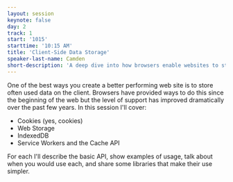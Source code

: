 ```yaml
---
layout: session
keynote: false
day: 2
track: 1
start: '1015'
starttime: '10:15 AM'
title: 'Client-Side Data Storage'
speaker-last-name: Camden
short-description: 'A deep dive into how browsers enable websites to store data for your users. This will include a look at the options, discussions of when to use what, and a look at libraries to make them easier to use.'
---
```


One of the best ways you create a better performing web site is to store often used data on the client. Browsers have provided ways to do this since the beginning of the web but the level of support has improved dramatically over the past few years. In this session I'll cover:

- Cookies (yes, cookies)
- Web Storage
- IndexedDB
- Service Workers and the Cache API

For each I'll describe the basic API, show examples of usage, talk about when you would use each, and share some libraries that make their use simpler.
